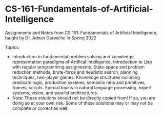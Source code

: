 # CS-161-Fundamentals-of-Artificial-Intelligence
Assignments and Notes from CS 161: Fundamentals of Artificial Intelligence, taught by Dr. Adnan Darwiche in Spring 2022

Topics:
- Introduction to fundamental problem solving and knowledge representation paradigms of Artifical Intelligence.
Introduction to Lisp with regular programming assignments. State-space and problem reduction methods, brute-force and heuristic search, planning techniques, two-player games. Knowledge structures including predicate logic, production systems, semantic nets and primitives, frames, scripts. Special topics in natural language processing, expert systems, vision, and parallel architectures.
- Note: These solutions should not be directly copied from! If so, you are doing so at your own risk. Some of these solutions may or may not be complete or correct as well.
